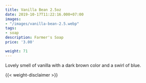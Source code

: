 ```yaml
---
title: Vanilla Bean 2.5oz
date: 2019-10-17T11:22:16.000+07:00
images:
- "/images/vanilla-bean-2.5.webp"
tags:
- soap
description: Farmer's Soap
price: '3.00'

weight: 71
---
```

Lovely smell of vanilla with a dark brown color and a swirl of blue.




{{< weight-disclaimer >}}